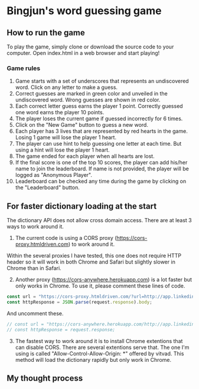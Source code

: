 # Bingjun's word guessing game

## How to run the game
To play the game, simply clone or download the source code to your computer. Open index.html in a web browser and start playing!

### Game rules
1. Game starts with a set of underscores that represents an undiscovered word. Click on any letter to make a guess. 
2. Correct guesses are marked in green color and unveiled in the undiscovered word. Wrong guesses are shown in red color.
3. Each correct letter guess earns the player 1 point. Correctly guessed one word earns the player 10 points.
4. The player loses the current game if guessed incorrectly for 6 times.
5. Click on the "New Game" button to guess a new word.
5. Each player has 3 lives that are represented by red hearts in the game. Losing 1 game will lose the player 1 heart. 
6. The player can use hint to help guessing one letter at each time. But using a hint will lose the player 1 heart.
7. The game ended for each player when all hearts are lost. 
8. If the final score is one of the top 10 scores, the player can add his/her name to join the leaderboard. If name is not provided, the player will be logged as "Anonymous Player".
8. Leaderboard can be checked any time during the game by clicking on the "Leaderboard" button.

## For faster dictionary loading at the start
The dictionary API does not allow cross domain access. There are at least 3 ways to work around it.

1. The current code is using a CORS proxy (https://cors-proxy.htmldriven.com) to work around it. 

Within the several proxies I have tested, this one does not require HTTP header so it will work in both Chrome and Safari but slightly slower in Chrome than in Safari.

2. Another proxy (https://cors-anywhere.herokuapp.com) is a lot faster but only works in Chrome. 
To use it, please comment these lines of code.
```javascript
const url = "https://cors-proxy.htmldriven.com/?url=http://app.linkedin-reach.io/words";
const httpResponse = JSON.parse(request.response).body;
```
And uncomment these.
```javascript
// const url = "https://cors-anywhere.herokuapp.com/http://app.linkedin-reach.io/words";
// const httpResponse = request.response;
```

3. The fastest way to work around it is to install Chrome extentions that can disable CORS. There are several extentions serve that. The one I'm using is called "Allow-Control-Allow-Origin: *" offered by vitvad. This method will load the dictionary rapidly but only work in Chrome.

## My thought process
